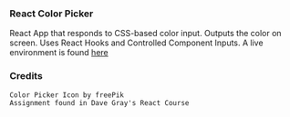 ### React Color Picker

React App that responds to CSS-based color input. Outputs the color on screen.
Uses React Hooks and Controlled Component Inputs.
A live environment is found [here](https://jiyorude.github.io/react-ColorPicker)

### Credits
```
Color Picker Icon by freePik
Assignment found in Dave Gray's React Course
```
